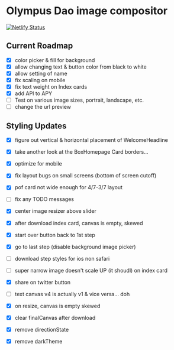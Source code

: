 # Olympus Dao image compositor

[![Netlify Status](https://api.netlify.com/api/v1/badges/92a140a3-d170-4b8f-b19c-30cc2ebf1e90/deploy-status)](https://app.netlify.com/sites/sharp-lichterman-549b48/deploys)

## Current Roadmap

- [x] color picker & fill for background
- [x] allow changing text & button color from black to white
- [x] allow setting of name
- [x] fix scaling on mobile
- [x] fix text weight on Index cards
- [x] add API to APY
- [ ] Test on various image sizes, portrait, landscape, etc.
- [ ] change the url preview

## Styling Updates

- [x] figure out vertical & horizontal placement of WelcomeHeadline
- [x] take another look at the BoxHomepage Card borders...

- [x] optimize for mobile
- [x] fix layout bugs on small screens (bottom of screen cutoff)
- [x] pof card not wide enough for 4/7-3/7 layout
- [ ] fix any TODO messages

- [x] center image resizer above slider
- [x] after download index card, canvas is empty, skewed

- [x] start over button back to 1st step
- [x] go to last step (disable background image picker)
- [ ] download step styles for ios non safari
- [ ] super narrow image doesn't scale UP (it shoudl) on index card

- [x] share on twitter button

- [ ] text canvas v4 is actually v1 & vice versa... doh

- [x] on resize, canvas is empty skewed
- [x] clear finalCanvas after download

- [x] remove directionState
- [x] remove darkTheme
